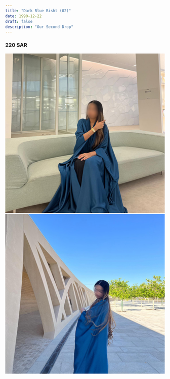 ```yaml
---
title: "Dark Blue Bisht (02)"
date: 1990-12-22
draft: false
description: "Our Second Drop"
---
```


### 220 SAR

![Example](img/2024-06-04_22-39-07_UTC_1.jpg)
![Example](img/2024-06-04_22-40-11_UTC_3.jpg)
